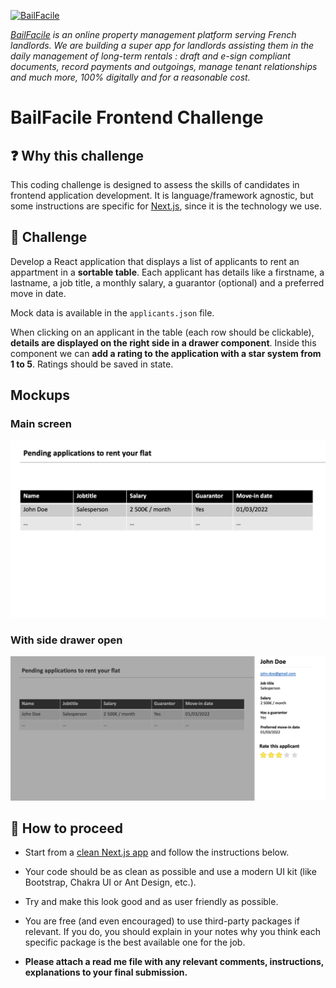 
[![BailFacile](https://www.bailfacile.fr/img/logo_email.png)](https://www.bailfacile.fr)

*[BailFacile](https://www.bailfacile.fr) is an online property management platform serving French landlords. We are building a super app for landlords assisting them in the daily management of long-term rentals : draft and e-sign compliant documents, record payments and outgoings, manage tenant relationships and much more, 100% digitally and for a reasonable cost.*

# BailFacile Frontend Challenge

## ❓ Why this challenge

This coding challenge is designed to assess the skills of candidates in frontend application development. It is language/framework agnostic, but some instructions are specific for [Next.js](https://nextjs.org), since it is the technology we use.

## 🏁 Challenge

Develop a React application that displays a list of applicants to rent an appartment in a **sortable table**. Each applicant has details like a firstname, a lastname, a job title, a monthly salary, a guarantor (optional) and a preferred move in date.

Mock data is available in the `applicants.json` file.

When clicking on an applicant in the table (each row should be clickable), **details are displayed on the right side in a drawer component**. Inside this component we can **add a rating to the application with a star system from 1 to 5**. Ratings should be saved in state.

## Mockups

### Main screen

![Main screen](/main-screen.png "Main screen")

### With side drawer open

![Drawer open](/drawer-open.png "Drawer open")

## 🧪 How to proceed

- Start from a [clean Next.js app](https://nextjs.org/docs/getting-started) and follow the instructions below.

- Your code should be as clean as possible and use a modern UI kit (like Bootstrap, Chakra UI or Ant Design, etc.).

- Try and make this look good and as user friendly as possible.

- You are free (and even encouraged) to use third-party packages if relevant. If you do, you should explain in your notes why you think each specific package is the best available one for the job.

- **Please attach a read me file with any relevant comments, instructions, explanations to your final submission.**